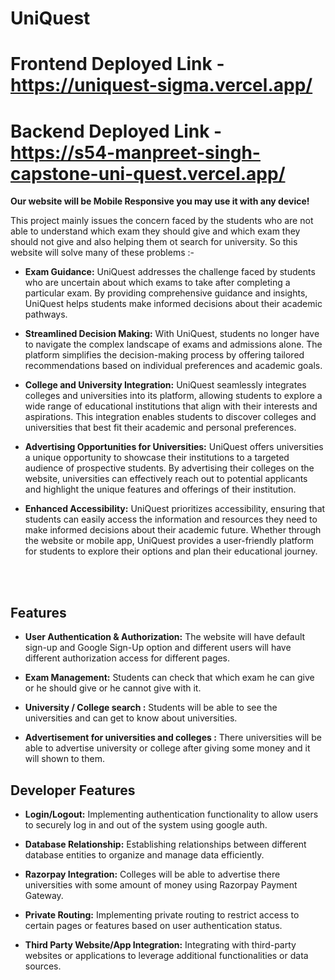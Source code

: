 # UniQuest

# Frontend Deployed Link - **https://uniquest-sigma.vercel.app/**

# Backend Deployed Link - **https://s54-manpreet-singh-capstone-uni-quest.vercel.app/**

**Our website will be Mobile Responsive you may use it with any device!**

This project mainly issues the concern faced by the students who are not able to understand which exam they should give and which exam they should not give and also helping them ot search for university. So this website will solve many of these problems :- 

- **Exam Guidance:** UniQuest addresses the challenge faced by students who are uncertain about which exams to take after completing a particular exam. By providing comprehensive guidance and insights, UniQuest helps students make informed decisions about their academic pathways.

- **Streamlined Decision Making:** With UniQuest, students no longer have to navigate the complex landscape of exams and admissions alone. The platform simplifies the decision-making process by offering tailored recommendations based on individual preferences and academic goals.

- **College and University Integration:** UniQuest seamlessly integrates colleges and universities into its platform, allowing students to explore a wide range of educational institutions that align with their interests and aspirations. This integration enables students to discover colleges and universities that best fit their academic and personal preferences.

- **Advertising Opportunities for Universities:** UniQuest offers universities a unique opportunity to showcase their institutions to a targeted audience of prospective students. By advertising their colleges on the website, universities can effectively reach out to potential applicants and highlight the unique features and offerings of their institution.

- **Enhanced Accessibility:** UniQuest prioritizes accessibility, ensuring that students can easily access the information and resources they need to make informed decisions about their academic future. Whether through the website or mobile app, UniQuest provides a user-friendly platform for students to explore their options and plan their educational journey.
<br>

<br>

## Features 

- **User Authentication & Authorization:** The website will have default sign-up and Google Sign-Up option and different users will have different authorization access for different pages.

- **Exam Management:** Students can check that which exam he can give or he should give or he cannot give with it. 

- **University / College search :** Students will be able to see the universities and can get to know about universities. 

- **Advertisement for universities and colleges :** There universities will be able to advertise university or college after giving some money and it will shown to them.

## Developer Features

- **Login/Logout:** Implementing authentication functionality to allow users to securely log in and out of the system using google auth.
  
- **Database Relationship:** Establishing relationships between different database entities to organize and manage data efficiently.

- **Razorpay Integration:** Colleges will be able to advertise there universities with some amount of money using Razorpay Payment Gateway.
  
- **Private Routing:** Implementing private routing to restrict access to certain pages or features based on user authentication status.
  
- **Third Party Website/App Integration:** Integrating with third-party websites or applications to leverage additional functionalities or data sources.

